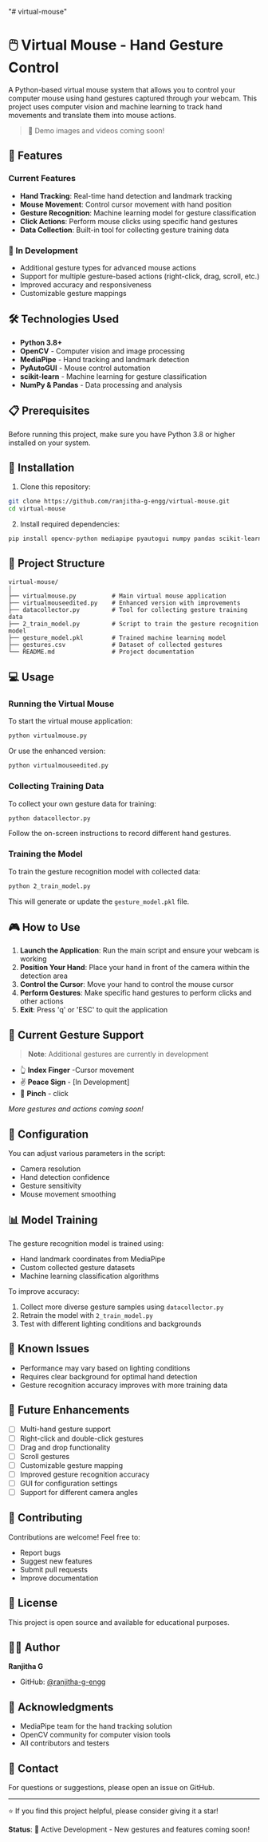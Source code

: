 "# virtual-mouse" 
# 🖱️ Virtual Mouse - Hand Gesture Control

A Python-based virtual mouse system that allows you to control your computer mouse using hand gestures captured through your webcam. This project uses computer vision and machine learning to track hand movements and translate them into mouse actions.

> 📸 Demo images and videos coming soon!

## 🌟 Features

### Current Features
- **Hand Tracking**: Real-time hand detection and landmark tracking
- **Mouse Movement**: Control cursor movement with hand position
- **Gesture Recognition**: Machine learning model for gesture classification
- **Click Actions**: Perform mouse clicks using specific hand gestures
- **Data Collection**: Built-in tool for collecting gesture training data

### 🚧 In Development
- Additional gesture types for advanced mouse actions
- Support for multiple gesture-based actions (right-click, drag, scroll, etc.)
- Improved accuracy and responsiveness
- Customizable gesture mappings

## 🛠️ Technologies Used

- **Python 3.8+**
- **OpenCV** - Computer vision and image processing
- **MediaPipe** - Hand tracking and landmark detection
- **PyAutoGUI** - Mouse control automation
- **scikit-learn** - Machine learning for gesture classification
- **NumPy & Pandas** - Data processing and analysis

## 📋 Prerequisites

Before running this project, make sure you have Python 3.8 or higher installed on your system.

## 🚀 Installation

1. Clone this repository:
```bash
git clone https://github.com/ranjitha-g-engg/virtual-mouse.git
cd virtual-mouse
```

2. Install required dependencies:
```bash
pip install opencv-python mediapipe pyautogui numpy pandas scikit-learn
```

## 📁 Project Structure

```
virtual-mouse/
│
├── virtualmouse.py          # Main virtual mouse application
├── virtualmouseedited.py    # Enhanced version with improvements
├── datacollector.py         # Tool for collecting gesture training data
├── 2_train_model.py         # Script to train the gesture recognition model
├── gesture_model.pkl        # Trained machine learning model
├── gestures.csv             # Dataset of collected gestures
└── README.md                # Project documentation
```

## 💻 Usage

### Running the Virtual Mouse

To start the virtual mouse application:

```bash
python virtualmouse.py
```

Or use the enhanced version:

```bash
python virtualmouseedited.py
```

### Collecting Training Data

To collect your own gesture data for training:

```bash
python datacollector.py
```

Follow the on-screen instructions to record different hand gestures.

### Training the Model

To train the gesture recognition model with collected data:

```bash
python 2_train_model.py
```

This will generate or update the `gesture_model.pkl` file.

## 🎮 How to Use

1. **Launch the Application**: Run the main script and ensure your webcam is working
2. **Position Your Hand**: Place your hand in front of the camera within the detection area
3. **Control the Cursor**: Move your hand to control the mouse cursor
4. **Perform Gestures**: Make specific hand gestures to perform clicks and other actions
5. **Exit**: Press 'q' or 'ESC' to quit the application

## 🎯 Current Gesture Support

> **Note**: Additional gestures are currently in development

- 👆 **Index Finger** -Cursor movement
- ✌️ **Peace Sign** - [In Development]
- 🤏 **Pinch** -  click

*More gestures and actions coming soon!*

## 🔧 Configuration

You can adjust various parameters in the script:
- Camera resolution
- Hand detection confidence
- Gesture sensitivity
- Mouse movement smoothing

## 📊 Model Training

The gesture recognition model is trained using:
- Hand landmark coordinates from MediaPipe
- Custom collected gesture datasets
- Machine learning classification algorithms

To improve accuracy:
1. Collect more diverse gesture samples using `datacollector.py`
2. Retrain the model with `2_train_model.py`
3. Test with different lighting conditions and backgrounds

## 🐛 Known Issues

- Performance may vary based on lighting conditions
- Requires clear background for optimal hand detection
- Gesture recognition accuracy improves with more training data

## 🚀 Future Enhancements

- [ ] Multi-hand gesture support
- [ ] Right-click and double-click gestures
- [ ] Drag and drop functionality
- [ ] Scroll gestures
- [ ] Customizable gesture mapping
- [ ] Improved gesture recognition accuracy
- [ ] GUI for configuration settings
- [ ] Support for different camera angles

## 🤝 Contributing

Contributions are welcome! Feel free to:
- Report bugs
- Suggest new features
- Submit pull requests
- Improve documentation

## 📝 License

This project is open source and available for educational purposes.

## 👩‍💻 Author

**Ranjitha G**
- GitHub: [@ranjitha-g-engg](https://github.com/ranjitha-g-engg)

## 🙏 Acknowledgments

- MediaPipe team for the hand tracking solution
- OpenCV community for computer vision tools
- All contributors and testers

## 📧 Contact

For questions or suggestions, please open an issue on GitHub.

---

⭐ If you find this project helpful, please consider giving it a star!

**Status**: 🚧 Active Development - New gestures and features coming soon!